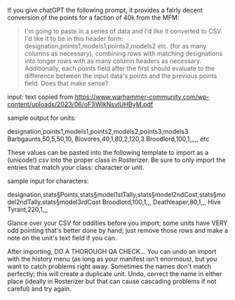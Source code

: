 If you give chatGPT the following prompt, it provides a fairly decent conversion of the points for a faction of 40k from the MFM:

> I'm going to paste in a series of data and I'd like it converted to CSV. I'd like it to be in this header form: designation,points1,models1,points2,models2 etc. (for as many columns as necessary), combining rows with matching designations into longer rows with as many column headers as necessary. Additionally, each points field after the first should evaluate to the difference between the input data's points and the previous points field. Does that make sense?

input: text copied from https://www.warhammer-community.com/wp-content/uploads/2023/06/oF1iWIkNsvlUHByM.pdf

sample output for units:

designation,points1,models1,points2,models2,points3,models3
Barbgaunts,50,5,50,10,
Biovores,40,1,80,2,120,3
Broodlord,100,1,,,,,
etc

These values can be pasted into the following template to import as a (unicode!) csv into the proper class in Rosterizer. Be sure to only import the entries that match your class: character or unit.

sample input for characters:

designation,stats§Points,stats§model1stTally,stats§model2ndCost,stats§model2ndTally,stats§model3rdCost
Broodlord,100,1,,,
Deathleaper,80,1,,,
Hive Tyrant,220,1,,,

Glance over your CSV for oddities before you import; some units have VERY odd pointing that's better done by hand; just remove those rows and make a note on the unit's text field if you can.

After importing, DO A THOROUGH QA CHECK... You can undo an import with the history menu (as long as your manifest isn't enormous), but you want to catch problems right away. Sometimes the names don't match perfectly; this will create a duplicate unit. Undo, correct the name in either place (ideally in Rosterizer but that can cause cascading problems if not careful) and try again.